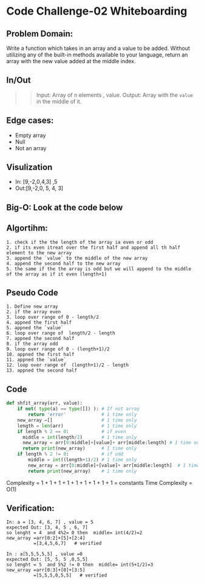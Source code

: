 # Code Challenge-02 Whiteboarding

## Problem Domain:

Write a function which takes in an array and a value to be added. Without utilizing any of the built-in methods available to your language, return an array with the new value added at the middle index.

## In/Out

> > Input: Array of n elements , value.
> > Output: Array with the `value` in the middle of it.

## Edge cases:

- Empty array
- Null
- Not an array

## Visulization

  - In: [9,-2,0,4,3] ,5
  - Out:[9,-2,0, 5, 4, 3]


## Big-O: Look at the code below


## Algortihm:
    1. check if the the length of the array ia even or odd 
    2. if its even itreat over the first half and append all th half element to the new array
    3. append the `value` to the middle of the new array
    4. append the second half to the new array
    5. the same if the the array is odd but we will append to the middle of the array as if it even (length+1)


## Pseudo Code

    1. Define new array
    2. if the array even 
    3. loop over range of 0 - length/2
    4. appned the first half
    5. appned the `value`
    6. loop over range of  length/2 - length
    7. appned the second half
    8. if the array odd 
    9. loop over range of 0 - (length+1)/2
    10. appned the first half
    11. appned the `value`
    12. loop over range of  (length+1)/2 - length
    13. appned the second half


## Code

```python
def shfit_array(arr, value):
    if not( type(a) == type([]) ): # If not array
        return 'error'             # 1 time only
    new_array =[]                  # 1 time only
    length = len(arr)              # 1 time only
    if length % 2 == 0:            # if even       
      middle = int(length/2)       # 1 time only
      new_array = arr[0:middle]+[value]+ arr[middle:length] # 1 time only
      return print(new_array)      # 1 time only 
    if length % 2 != 0:            # if odd
        middle = int((length+1)/2) # 1 time only
        new_array = arr[0:middle]+[value]+ arr[middle:length]  # 1 time only
        return print(new_array)    # 1 time only
```

Complexity = 1 + 1 + 1 + 1 + 1 + 1 + 1 + 1 + 1 = constants
Time Complexity = O(1)



## Verification:

```
In: a = [3, 4, 6, 7] , value = 5
expected Out: [3, 4, 5 , 6, 7]
so lenght = 4  and 4%2= 0 then  middle= int(4/2)=2
new_array =arr[0:2]+[5]+[2:4]
          =[3,4,5,6,7]   # verified 

In : a[5,5,5,5,5] , value =0
expected Out: [5, 5, 5 ,0,5,5]
so lenght = 5  and 5%2 != 0 then  middle= int(5+1/2)=3
new_array =arr[0:3]+[0]+[3:5]
          =[5,5,5,0,5,5]   # verified 
```